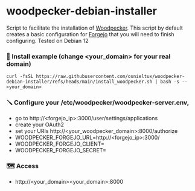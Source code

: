 # woodpecker-debian-installer
Script to facilitate the installation of [Woodpecker](https://woodpecker-ci.org/).
This script by default creates a basic configuration for [Forgejo](https://forgejo.org/) that you will need to finish configuring.
Tested on Debian 12

### 🚀 Install example (change <your_domain> for your real domain)
    curl -fsSL https://raw.githubusercontent.com/osnieltux/woodpecker-debian-installer/refs/heads/main/install_woodpecker.sh | bash -s -- <your_domain>

### 🪛 Configure your /etc/woodpecker/woodpecker-server.env,
   -  go to http://<forgejo_ip>:3000/user/settings/applications
   -  create your OAuth2
   -  set your URIs http://<your_woodpecker_domain>:8000/authorize
   -  WOODPECKER_FORGEJO_URL=http://<forgejo_ip>:3000/
   -  WOODPECKER_FORGEJO_CLIENT=
   -  WOODPECKER_FORGEJO_SECRET=
    
### 🗺️ Access
   - http://<your_domain><your_domain>:8000
